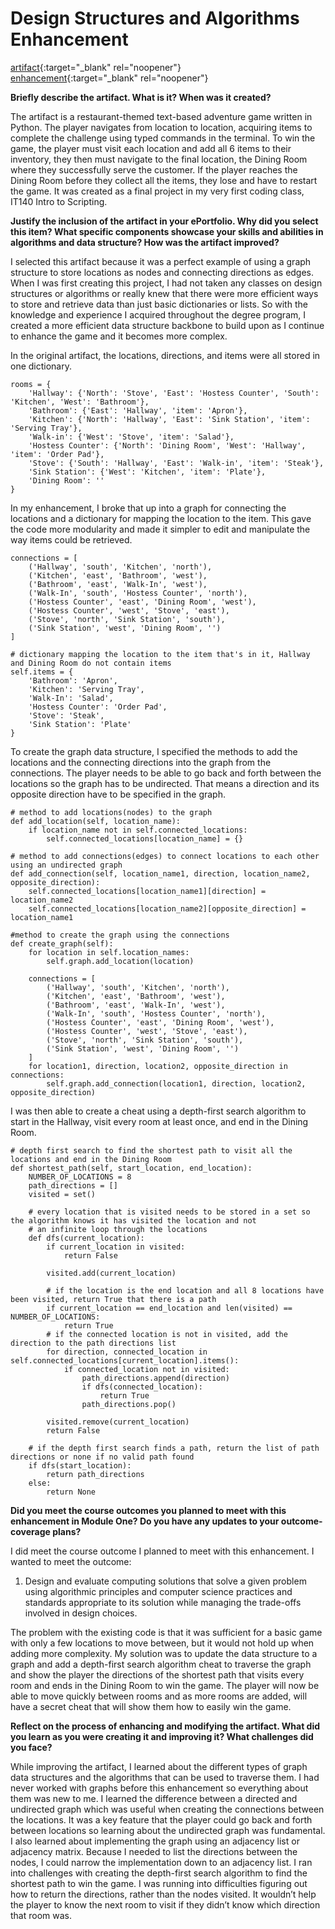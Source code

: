 # Design Structures and Algorithms Enhancement   

[artifact](https://github.com/AshleyJohnson90/text-based-game-original){:target="_blank" rel="noopener"}   
[enhancement](https://github.com/AshleyJohnson90/text-based-game-enhanced){:target="_blank" rel="noopener"}   

**Briefly describe the artifact.  What is it?  When was it created?**   
   
The artifact is a restaurant-themed text-based adventure game written in Python. The player navigates from location to location, acquiring items to complete the challenge using typed commands in the terminal. To win the game, the player must visit each location and add all 6 items to their inventory, they then must navigate to the final location, the Dining Room where they successfully serve the customer. If the player reaches the Dining Room before they collect all the items, they lose and have to restart the game. It was created as a final project in my very first coding class, IT140 Intro to Scripting.   
   
**Justify the inclusion of the artifact in your ePortfolio.  Why did you select this item?  What specific components showcase your skills and abilities in algorithms and data structure?  How was the artifact improved?**   
   
I selected this artifact because it was a perfect example of using a graph structure to store locations as nodes and connecting directions as edges. When I was first creating this project, I had not taken any classes on design structures or algorithms or really knew that there were more efficient ways to store and retrieve data than just basic dictionaries or lists. So with the knowledge and experience I acquired throughout the degree program, I created a more efficient data structure backbone to build upon as I continue to enhance the game and it becomes more complex.   
   
In the original artifact, the locations, directions, and items were all stored in one dictionary.   
   
```
rooms = {
    'Hallway': {'North': 'Stove', 'East': 'Hostess Counter', 'South': 'Kitchen', 'West': 'Bathroom'},
    'Bathroom': {'East': 'Hallway', 'item': 'Apron'},
    'Kitchen': {'North': 'Hallway', 'East': 'Sink Station', 'item': 'Serving Tray'},
    'Walk-in': {'West': 'Stove', 'item': 'Salad'},
    'Hostess Counter': {'North': 'Dining Room', 'West': 'Hallway', 'item': 'Order Pad'},
    'Stove': {'South': 'Hallway', 'East': 'Walk-in', 'item': 'Steak'},
    'Sink Station': {'West': 'Kitchen', 'item': 'Plate'},
    'Dining Room': ''
}
```
   
In my enhancement, I broke that up into a graph for connecting the locations and a dictionary for mapping the location to the item. This gave the code more modularity and made it simpler to edit and manipulate the way items could be retrieved.   

```
connections = [
    ('Hallway', 'south', 'Kitchen', 'north'),
    ('Kitchen', 'east', 'Bathroom', 'west'),
    ('Bathroom', 'east', 'Walk-In', 'west'),
    ('Walk-In', 'south', 'Hostess Counter', 'north'),
    ('Hostess Counter', 'east', 'Dining Room', 'west'),
    ('Hostess Counter', 'west', 'Stove', 'east'),
    ('Stove', 'north', 'Sink Station', 'south'),
    ('Sink Station', 'west', 'Dining Room', '')
]

# dictionary mapping the location to the item that's in it, Hallway and Dining Room do not contain items
self.items = {
    'Bathroom': 'Apron',
    'Kitchen': 'Serving Tray',
    'Walk-In': 'Salad',
    'Hostess Counter': 'Order Pad',
    'Stove': 'Steak',
    'Sink Station': 'Plate'
}
```   
   
To create the graph data structure, I specified the methods to add the locations and the connecting directions into the graph from the connections. The player needs to be able to go back and forth between the locations so the graph has to be undirected. That means a direction and its opposite direction have to be specified in the graph.   
   
```
# method to add locations(nodes) to the graph
def add_location(self, location_name):
    if location_name not in self.connected_locations:
        self.connected_locations[location_name] = {}

# method to add connections(edges) to connect locations to each other using an undirected graph
def add_connection(self, location_name1, direction, location_name2, opposite_direction):
    self.connected_locations[location_name1][direction] = location_name2
    self.connected_locations[location_name2][opposite_direction] = location_name1

#method to create the graph using the connections
def create_graph(self):
    for location in self.location_names:
        self.graph.add_location(location)

    connections = [
        ('Hallway', 'south', 'Kitchen', 'north'),
        ('Kitchen', 'east', 'Bathroom', 'west'),
        ('Bathroom', 'east', 'Walk-In', 'west'),
        ('Walk-In', 'south', 'Hostess Counter', 'north'),
        ('Hostess Counter', 'east', 'Dining Room', 'west'),
        ('Hostess Counter', 'west', 'Stove', 'east'),
        ('Stove', 'north', 'Sink Station', 'south'),
        ('Sink Station', 'west', 'Dining Room', '')
    ]
    for location1, direction, location2, opposite_direction in connections:
        self.graph.add_connection(location1, direction, location2, opposite_direction)
```   
   
I was then able to create a cheat using a depth-first search algorithm to start in the Hallway, visit every room at least once, and end in the Dining Room.   
   
```
# depth first search to find the shortest path to visit all the locations and end in the Dining Room
def shortest_path(self, start_location, end_location):
    NUMBER_OF_LOCATIONS = 8
    path_directions = []
    visited = set()

    # every location that is visited needs to be stored in a set so the algorithm knows it has visited the location and not
    # an infinite loop through the locations
    def dfs(current_location):
        if current_location in visited:
            return False

        visited.add(current_location)

        # if the location is the end location and all 8 locations have been visited, return True that there is a path
        if current_location == end_location and len(visited) == NUMBER_OF_LOCATIONS:
            return True
        # if the connected location is not in visited, add the direction to the path directions list
        for direction, connected_location in self.connected_locations[current_location].items():
            if connected_location not in visited:
                path_directions.append(direction)
                if dfs(connected_location):
                    return True
                path_directions.pop()

        visited.remove(current_location)
        return False

    # if the depth first search finds a path, return the list of path directions or none if no valid path found
    if dfs(start_location):
        return path_directions
    else:
        return None
```   
   
**Did you meet the course outcomes you planned to meet with this enhancement in Module One?  Do you have any updates to your outcome-coverage plans?**   

I did meet the course outcome I planned to meet with this enhancement. I wanted to meet the outcome:   
1. Design and evaluate computing solutions that solve a given problem using algorithmic principles and computer science practices and standards appropriate to its solution while managing the trade-offs involved in design choices.
   
The problem with the existing code is that it was sufficient for a basic game with only a few locations to move between, but it would not hold up when adding more complexity. My solution was to update the data structure to a graph and add a depth-first search algorithm cheat to traverse the graph and show the player the directions of the shortest path that visits every room and ends in the Dining Room to win the game. The player will now be able to move quickly between rooms and as more rooms are added, will have a secret cheat that will show them how to easily win the game.   
   
**Reflect on the process of enhancing and modifying the artifact.  What did you learn as you were creating it and improving it?  What challenges did you face?**   

While improving the artifact, I learned about the different types of graph data structures and the algorithms that can be used to traverse them. I had never worked with graphs before this enhancement so everything about them was new to me. I learned the difference between a directed and undirected graph which was useful when creating the connections between the locations. It was a key feature that the player could go back and forth between locations so learning about the undirected graph was fundamental. I also learned about implementing the graph using an adjacency list or adjacency matrix. Because I needed to list the directions between the nodes, I could narrow the implementation down to an adjacency list. I ran into challenges with creating the depth-first search algorithm to find the shortest path to win the game. I was running into difficulties figuring out how to return the directions, rather than the nodes visited. It wouldn’t help the player to know the next room to visit if they didn’t know which direction that room was.
